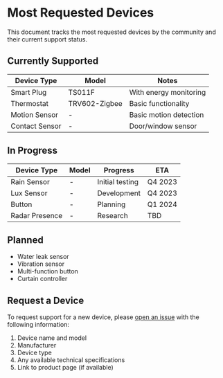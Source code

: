 # Most Requested Devices

This document tracks the most requested devices by the community and their current support status.

## Currently Supported

| Device Type | Model | Notes |
|-------------|-------|-------|
| Smart Plug | TS011F | With energy monitoring |
| Thermostat | TRV602-Zigbee | Basic functionality |
| Motion Sensor | - | Basic motion detection |
| Contact Sensor | - | Door/window sensor |

## In Progress

| Device Type | Model | Progress | ETA |
|-------------|-------|----------|-----|
| Rain Sensor | - | Initial testing | Q4 2023 |
| Lux Sensor | - | Development | Q4 2023 |
| Button | - | Planning | Q1 2024 |
| Radar Presence | - | Research | TBD |

## Planned

- Water leak sensor
- Vibration sensor
- Multi-function button
- Curtain controller

## Request a Device

To request support for a new device, please [open an issue](https://github.com/dlnraja/com.tuya.zigbee/issues/new?template=device-request.md) with the following information:

1. Device name and model
2. Manufacturer
3. Device type
4. Any available technical specifications
5. Link to product page (if available)
